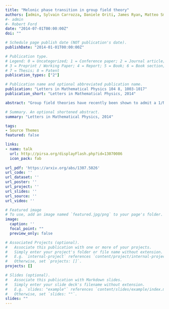 ```yaml
---
title: "Melonic phase transition in group field theory"
authors: [admin, Sylvain Carrozza, Daniele Oriti, James Ryan, Matteo Smerlak]
#- admin
#- Robert Ford
date: "2014-07-01T00:00:00Z"
doi: ""

# Schedule page publish date (NOT publication's date).
publishDate: "2014-01-01T00:00:00Z"

# Publication type.
# Legend: 0 = Uncategorized; 1 = Conference paper; 2 = Journal article;
# 3 = Preprint / Working Paper; 4 = Report; 5 = Book; 6 = Book section;
# 7 = Thesis; 8 = Patent
publication_types: ["2"]

# Publication name and optional abbreviated publication name.
publication: "Letters in Mathematical Physics 104 8, 1003-1017"
publication_short: "Letters in Mathematical Physics, 2014"

abstract: "Group field theories have recently been shown to admit a 1/N expansion dominated by so-called \"melonic graphs\"', dual to triangulated spheres. In this note, we deepen the analysis of this melonic sector. We obtain a combinatorial formula for the melonic amplitudes in terms of a graph polynomial related to a higher dimensional generalization of the Kirchhoff tree-matrix theorem. Simple bounds on these amplitudes show the existence of a phase transition driven by melonic interaction processes. We restrict our study to the Boulatov-Ooguri models, which describe topological BF theories and are the basis for the construction of four dimensional models of quantum gravity."

# Summary. An optional shortened abstract.
summary: "Letters in Mathematical Physics, 2014"

tags:
- Source Themes
featured: false

links:
- name: talk
  url: http://pirsa.org/displayFlash.php?id=13070086
  icon_pack: fab
  
url_pdf: 'https://arxiv.org/abs/1307.5026'
url_code: ''
url_dataset: ''
url_poster: ''
url_project: ''
url_slides: ''
url_source: ''
url_video: ''

# Featured image
# To use, add an image named `featured.jpg/png` to your page's folder. 
image:
  caption: ''
  focal_point: ""
  preview_only: false

# Associated Projects (optional).
#   Associate this publication with one or more of your projects.
#   Simply enter your project's folder or file name without extension.
#   E.g. `internal-project` references `content/project/internal-project/index.md`.
#   Otherwise, set `projects: []`.
projects: []

# Slides (optional).
#   Associate this publication with Markdown slides.
#   Simply enter your slide deck's filename without extension.
#   E.g. `slides: "example"` references `content/slides/example/index.md`.
#   Otherwise, set `slides: ""`.
slides: ""
---
```


